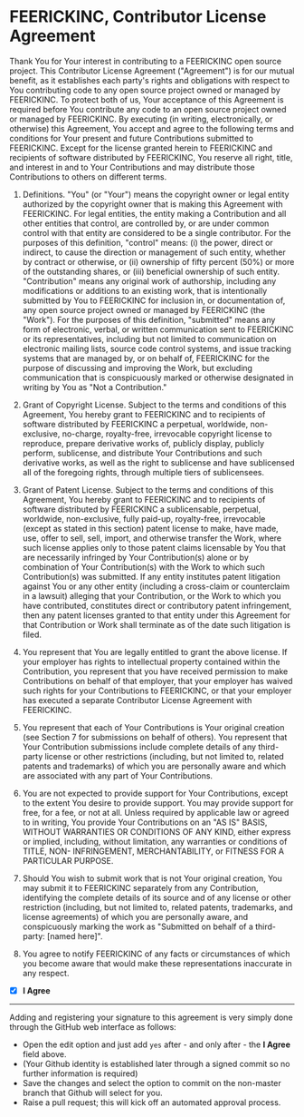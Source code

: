 # FEERICKINC, Contributor License Agreement

Thank You for Your interest in contributing to a FEERICKINC open source project. This Contributor License Agreement ("Agreement") is for our mutual benefit, as it establishes each party's rights and obligations with respect to You contributing code to any open source project owned or managed by FEERICKINC. To protect both of us, Your acceptance of this Agreement is required before You contribute any code to an open source project owned or managed by FEERICKINC. By executing (in writing, electronically, or otherwise) this Agreement, You accept and agree to the following terms and conditions for Your present and future Contributions submitted to FEERICKINC. Except for the license granted herein to FEERICKINC and recipients of software distributed by FEERICKINC, You reserve all right, title, and interest in and to Your Contributions and may distribute those Contributions to others on different terms.

1. Definitions. "You" (or "Your") means the copyright owner or legal entity authorized by the copyright owner that is making this Agreement with FEERICKINC. For legal entities, the entity making a Contribution and all other entities that control, are controlled by, or are under common control with that entity are considered to be a single contributor. For the purposes of this definition, "control" means: (i) the power, direct or indirect, to cause the direction or management of such entity, whether by contract or otherwise, or (ii) ownership of fifty percent (50%) or more of the outstanding shares, or (iii) beneficial ownership of such entity.
"Contribution" means any original work of authorship, including any modifications or additions to an existing work, that is intentionally submitted by You to FEERICKINC for inclusion in, or documentation of, any open source project owned or managed by FEERICKINC (the "Work"). For the purposes of this definition, "submitted" means any form of electronic, verbal, or written communication sent to FEERICKINC or its representatives, including but not limited to communication on electronic mailing lists, source code control systems, and issue tracking systems that are managed by, or on behalf of, FEERICKINC for the purpose of discussing and improving the Work, but excluding communication that is conspicuously marked or otherwise designated in writing by You as "Not a Contribution."

2. Grant of Copyright License. Subject to the terms and conditions of this Agreement, You hereby grant to FEERICKINC and to recipients of software distributed by FEERICKINC a perpetual, worldwide, non-exclusive, no-charge, royalty-free, irrevocable copyright license to reproduce, prepare derivative works of, publicly display, publicly perform, sublicense, and distribute Your Contributions and such derivative works, as well as the right to sublicense and have sublicensed all of the foregoing rights, through multiple tiers of sublicensees.
   
3. Grant of Patent License. Subject to the terms and conditions of this Agreement, You hereby grant to FEERICKINC and to recipients of software distributed by FEERICKINC a sublicensable, perpetual, worldwide, non-exclusive, fully paid-up, royalty-free, irrevocable (except as stated in this section) patent license to make, have made, use, offer to sell, sell, import, and otherwise transfer the Work, where such license applies only to those patent claims licensable by You that are necessarily infringed by Your Contribution(s) alone or by combination of Your Contribution(s) with the Work to which such Contribution(s) was submitted. If any entity institutes patent litigation against You or any other entity (including a cross-claim or counterclaim in a lawsuit) alleging that your Contribution, or the Work to which you have contributed, constitutes direct or contributory patent infringement, then any patent licenses granted to that entity under this Agreement for that Contribution or Work shall terminate as of the date such litigation is filed.
   
4. You represent that You are legally entitled to grant the above license. If your employer has rights to intellectual property contained within the Contribution, you represent that you have received permission to make Contributions on behalf of that employer, that your employer has waived such rights for your Contributions to FEERICKINC, or that your employer has executed a separate Contributor License Agreement with FEERICKINC.

5. You represent that each of Your Contributions is Your original creation (see Section 7 for submissions on behalf of others). You represent that Your Contribution submissions include complete details of any third-party license or other restrictions (including, but not limited to, related patents and trademarks) of which you are personally aware and which are associated with any part of Your Contributions.

6. You are not expected to provide support for Your Contributions, except to the extent You desire to provide support. You may provide support for free, for a fee, or not at all. Unless required by applicable law or agreed to in writing, You provide Your Contributions on an "AS IS" BASIS, WITHOUT WARRANTIES OR CONDITIONS OF ANY KIND, either express or implied, including, without limitation, any warranties or conditions of TITLE, NON- INFRINGEMENT, MERCHANTABILITY, or FITNESS FOR A PARTICULAR PURPOSE.

7. Should You wish to submit work that is not Your original creation, You may submit it to FEERICKINC separately from any Contribution, identifying the complete details of its source and of any license or other restriction (including, but not limited to, related patents, trademarks, and license agreements) of which you are personally aware, and conspicuously marking the work as "Submitted on behalf of a third-party: [named here]".

8. You agree to notify FEERICKINC of any facts or circumstances of which you become aware that would make these representations inaccurate in any respect.


* [X] **I Agree**

---

Adding and registering your signature to this agreement is very simply done through the GitHub web interface as follows:

- Open the edit option and just add ```yes``` after - and only after - the **I Agree** field above. 
- (Your Github identity is established later through a signed commit so no further information is required)
- Save the changes and select the option to commit on the non-master branch that Github will select for you.
- Raise a pull request; this will kick off an automated approval process.
